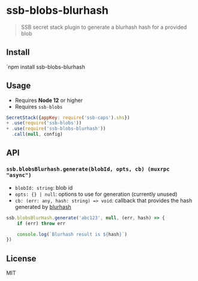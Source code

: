 # ssb-blobs-blurhash

> SSB secret stack plugin to generate a blurhash hash for a provided blob

## Install

`npm install ssb-blobs-blurhash

## Usage

- Requires **Node 12** or higher
- Requires `ssb-blobs`

```js
SecretStack({appKey: require('ssb-caps').shs})
+ .use(require('ssb-blobs'))
+ .use(require('ssb-blobs-blurhash'))
  .call(null, config)
```

## API

### `ssb.blobsBlurhash.generate(blobId, opts, cb) (muxrpc "async")`

- `blobId: string`: blob id
- `opts: {} | null`: options to use for generation (currently unused)
- `cb: (err: any, hash: string) => void`: callback that provides the hash generated by [blurhash](https://github.com/woltapp/blurhash)

```js
ssb.blobsBlurHash.generate('abc123', null, (err, hash) => {
    if (err) throw err

    console.log(`Blurhash result is ${hash}`)
})
```

## License

MIT

